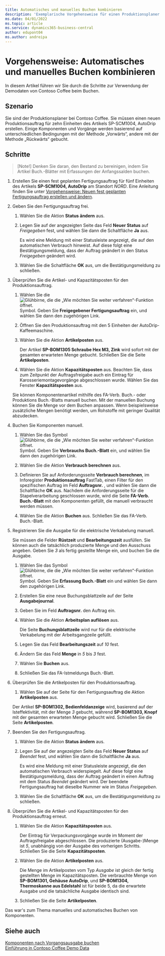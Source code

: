 ```yaml
---
title: Automatisches und manuelles Buchen kombinieren
description: 'Exemplarische Vorgehensweise für einen Produktionsplaner bei Contoso Coffee, der automatisches und manuelles Buchen kombinieren möchte.'
ms.date: 04/01/2022
ms.topic: article
ms.service: dynamics365-business-central
author: edupont04
ms.author: andreipa
---
```


# Vorgehensweise: Automatisches und manuelles Buchen kombinieren

In diesem Artikel führen wir Sie durch die Schritte zur Verwendung der Demodaten von Contoso Coffee beim Buchen.  

## Szenario

Sie sind der Produktionsplaner bei Contoso Coffee. Sie müssen einen neuen Produktionsauftrag für zehn Einheiten des Artikels SP-SCM1004, AutoDrip erstellen. Einige Komponenten und Vorgänge werden basierend auf unterschiedlichen Bedingungen mit der Methode „Vorwärts“, andere mit der Methode „Rückwärts“ gebucht.

## Schritte

> [Note!] Denken Sie daran, den Bestand zu bereinigen, indem Sie Artikel Buch.-Blätter mit Erfassungen der Anfangssalden buchen.

1. Erstellen Sie einen fest geplanten Fertigungsauftrag für fünf Einheiten des Artikels **SP-SCM1004, AutoDrip** am Standort *NORD*. Eine Anleitung finden Sie unter [Vorgehensweise: Neuen fest geplanten Fertigungsauftrag erstellen und ändern](create-firm-planned-production-order-change.md).  

2. Geben Sie den Fertigungsauftrag frei.

    1. Wählen Sie die Aktion **Status ändern** aus.  

    2. Legen Sie auf der angezeigten Seite das Feld **Neuer Status** auf *Freigegeben* fest, und wählen Sie dann die Schaltfläche **Ja** aus.  

        Es wird eine Meldung mit einer Statusleiste angezeigt, die auf den automatischen Verbrauch hinweist. Auf diese folgt eine Bestätigungsmeldung, dass der Auftrag geändert in den Status *Freigegeben* geändert wird.  

    3. Wählen Sie die Schaltfläche **OK** aus, um die Bestätigungsmeldung zu schließen.

3. Überprüfen Sie die Artikel- und Kapazitätsposten für den Produktionsauftrag.

    1. Wählen Sie die ![Glühbirne, die die „Wie möchten Sie weiter verfahren“-Funktion öffnet.](../media/ui-search/search_small.png "Tell me-Funktion") Symbol. Geben Sie **Freigegebener Fertigungsauftrag** ein, und wählen Sie dann den zugehörigen Link.  

    2. Öffnen Sie den Produktionsauftrag mit den 5 Einheiten der AutoDrip-Kaffeemaschine.  

    3. Wählen Sie die Aktion **Artikelposten** aus.  

        Der Artikel **SP-BOM1305 Schraube Hex M3, Zink** wird sofort mit der gesamten erwarteten Menge gebucht. Schließen Sie die Seite **Artikelposten**.  

    4. Wählen Sie die Aktion **Kapazitätsposten** aus.  Beachten Sie, dass zum Zeitpunkt der Auftragsfreigabe auch ein Eintrag für Karosseriemontagevorgänge abgeschlossen wurde. Wählen Sie das Fenster **Kapazitätsposten** aus.

    Sie können Komponentenartikel mithilfe des FA-Verb. Buch.- oder Produktions Buch.-Blatts manuell buchen. Mit der manuellen Buchung können Sie die Menge vor dem Buchen anpassen. Wenn beispielsweise zusätzliche Mengen benötigt werden, um Rohstoffe mit geringer Qualität abzudecken.
4. Buchen Sie Komponenten manuell.  
    1. Wählen Sie das Symbol ![Glühbirne, die die „Wie möchten Sie weiter verfahren“-Funktion öffnet.](../media/ui-search/search_small.png "Tell me-Funktion") Symbol. Geben Sie **Verbrauchs Buch.-Blatt** ein, und wählen Sie dann den zugehörigen Link.  

    2. Wählen Sie die Aktion **Verbrauch berechnen** aus.  

    3. Definieren Sie auf Anforderungsseite **Verbrauch berechnen**, im Inforegister **Produktionsauftrag** FastTab, einen Filter für den spezifischen Auftrag im Feld **Auftragsnr.** , und wählen Sie dann die Schaltfläche **OK** aus. Nachdem die Anforderungsseite für die Stapelverarbeitung geschlossen wurde, wird die Seite **FA-Verb. Buch.-Blatt** mit den Komponenten gefüllt, die manuell verbraucht werden müssen.

    4. Wählen Sie die Aktion **Buchen** aus. Schließen Sie das FA-Verb. Buch.-Blatt.

5. Registrieren Sie die Ausgabe für die elektrische Verkabelung manuell.  

    Sie müssen die Felder **Rüstzeit** und **Bearbeitungszeit** ausfüllen. Sie können auch die tatsächlich produzierte Menge und den Ausschuss angeben. Geben Sie *3* als fertig gestellte Menge ein, und buchen Sie die Ausgabe.

    1. Wählen Sie das Symbol ![Glühbirne, die die „Wie möchten Sie weiter verfahren“-Funktion öffnet.](../media/ui-search/search_small.png "Tell me-Funktion") Symbol. Geben Sie **Erfassung Buch.-Blatt** ein und wählen Sie dann den zugehörigen Link.  

    2. Erstellen Sie eine neue Buchungsblattzeile auf der Seite **Ausgabejournal**.  

    3. Geben Sie im Feld **Auftragsnr.** den Auftrag ein.  

    4. Wählen Sie die Aktion **Arbeitsplan auflösen** aus.  

        Die Seite **Buchungsblattzeile** wird nur für die elektrische Verkabelung mit der Arbeitsgangzeile gefüllt.

    5. Legen Sie das Feld **Bearbeitungszeit** auf *10* fest.  

    6. Ändern Sie das Feld **Menge** in *5* bis *3* fest.

    7. Wählen Sie **Buchen** aus.  
    8. Schließen Sie das FA-Istmeldungs Buch.-Blatt.

6. Überprüfen Sie die Artikelposten für den Produktionsauftrag.

    1. Wählen Sie auf der Seite für den Fertigungsauftrag die Aktion **Artikelposten** aus.  

    Der Artikel **SP-BOM1302, Bedienfeldanzeige** wird, basierend auf der Isteffektivität, mit der Menge *3* gebucht, während **SP-BOM1303, Knopf** mit der gesamten erwarteten Menge gebucht wird. Schließen Sie die Seite **Artikelposten**.

7. Beenden Sie den Fertigungsauftrag.  

    1. Wählen Sie die Aktion **Status ändern** aus.
    2. Legen Sie auf der angezeigten Seite das Feld **Neuer Status** auf *Beendet* fest, und wählen Sie dann die Schaltfläche **Ja** aus.  

        Es wird eine Meldung mit einer Statusleiste angezeigt, die den automatischen Verbrauch widerspiegelt. Auf diese folgt eine Bestätigungsmeldung, dass der Auftrag geändert in einen Auftrag mit dem Status *Beendet* geändert wird. Der beendete Fertigungsauftrag hat dieselbe Nummer wie im Status *Freigegeben*.
    3. Wählen Sie die Schaltfläche **OK** aus, um die Bestätigungsmeldung zu schließen.

8. Überprüfen Sie die Artikel- und Kapazitätsposten für den Produktionsauftrag erneut.

    1. Wählen Sie die Aktion **Kapazitätsposten** aus.  

        Der Eintrag für Verpackungsvorgänge wurde im Moment der Auftragsfreigabe abgeschlossen. Die produzierte (Ausgabe-)Menge ist *5*, unabhängig von der Ausgabe des vorherigen Schritts. Schließen Sie die Seite **Kapazitätsposten**.

    2. Wählen Sie die Aktion **Artikelposten** aus.  

        Die Menge im Artikelposten vom Typ *Ausgabe* ist gleich der fertig gestellten Menge im Kapazitätsposten. Die verbrauchte Menge von **SP-BOM1301, Gehäuse AutoDrip**, und **SP-BOM1304, Thermoskanne aus Edelstahl** ist für beide 5, da die erwartete Ausgabe und die tatsächliche Ausgabe identisch sind. 

    3. Schließen Sie die Seite **Artikelposten**.  

Das war's zum Thema manuelles und automatisches Buchen von Komponenten.

## Siehe auch

[Komponenten nach Vorgangsausgabe buchen](../production-how-to-flush-components-according-to-operation-output.md)  
[Einführung in Contoso Coffee Demo Data](contoso-coffee-intro.md)  
